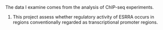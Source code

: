 The data I examine comes from the analysis of ChIP-seq experiments.  

1) This project  assess whether regulatory activity of ESRRA occurs in regions conventionally regarded as transcriptional promoter regions.
